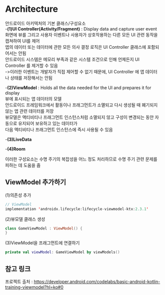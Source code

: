 Architecture
===================================
안드로이드 아키텍처의 기본 클래스/구성요소</br>
-**(1)UI Controller(Activity/Fragment)** : Display data and capture user event</br>
화면에 뷰를 그리고 사용자 이벤트나 사용자가 상호작용하는 다른 모든 UI 관련 동작을 캡쳐하여 UI를 제어</br>
앱의 데이터 또는 데이터에 관한 모든 의사 결정 로직은 UI Controller 클래스에 포함되어서는 안됨</br>
안드로이드 시스템은 메모리 부족과 같은 시스템 조건으로 인해 언제든지 UI Controller 를 제거할 수 있음</br>
->이러한 이벤트는 개발자가 직접 제어할 수 없기 때문에, UI Controller 에 앱 데이터나 상태를 저장해서는 안됨</br>


-**(2)ViewModel** : Holds all the data needed for the UI and prepares it for display</br>
뷰에 표시되는 앱 데이터의 모델</br>
안드로이드 프레임워크에서 활동이나 프래그먼트가 소멸되고 다시 생성될 때 폐기되지 않는 앱 관련 데이터를 저장</br>
뷰모델은 액티비티나 프래그먼트 인스턴스처럼 소멸되지 않고 구성이 변경되는 동안 자동으로 유지되어 보유하고 있는 데이터가</br>
다음 액티비티나 프래그먼트 인스턴스에 즉시 사용될 수 있음</br>


-**(3)LiveData**</br>


-**(4)Room**</br>


이러한 구성요소는 수명 주기의 복잡성을 어느 정도 처리하므로 수명 주기 관련 문제를 피하는 데 도움을 줌


ViewModel 추가하기
--------------
(1)의존성 추가
```kotlin
// ViewModel
implementation 'androidx.lifecycle:lifecycle-viewmodel-ktx:2.3.1'
```

(2)뷰모델 클래스 생성
```kotlin
class GameViewModel : ViewModel() {
}
```

(3)ViewModel을 프래그먼트에 연결하기
```kotlin
private val viewModel: GameViewModel by viewModels()
```

참고 링크
---------------
프로젝트 출처 : https://developer.android.com/codelabs/basic-android-kotlin-training-viewmodel?hl=ko#0
